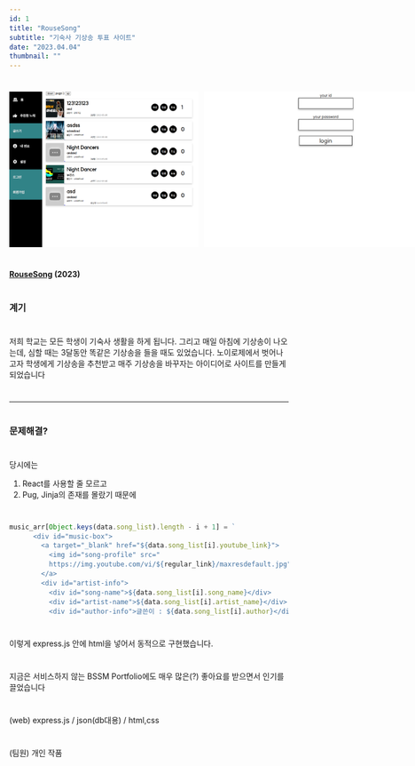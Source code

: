 ```yaml
---
id: 1
title: "RouseSong"
subtitle: "기숙사 기상송 투표 사이트"
date: "2023.04.04"
thumbnail: ""
---
```

#
<div style="display: flex; justify-content: space-between; margin-bottom: 20px;">
  <img src="../../static/image/Rouse1.png" height="280" style="margin-right: 10px;"/>
  <img src="../../static/image/Rouse2.png" height="280" style="margin-right: 10px;"/>
  <img src="../../static/image/Rouse3.png" height="280"/>
</div>

#
**[RouseSong](https://github.com/wbhaao/RouseSong_project) (2023)**
#

### 계기
#
저희 학교는 모든 학생이 기숙사 생활을 하게 됩니다. 그리고 매일 아침에 기상송이 나오는데, 심할 때는 3달동안 똑같은 기상송을 들을 때도 있었습니다. 노이로제에서 벗어나고자 학생에게 기상송을 추천받고 매주 기상송을 바꾸자는 아이디어로 사이트를 만들게 되었습니다
#
---
#
### 문제해결?
#
당시에는 

1. React를 사용할 줄 모르고
2. Pug, Jinja의 존재를 몰랐기 때문에

#
```js
music_arr[Object.keys(data.song_list).length - i + 1] = `
      <div id="music-box">
        <a target="_blank" href="${data.song_list[i].youtube_link}">
          <img id="song-profile" src="
          https://img.youtube.com/vi/${regular_link}/maxresdefault.jpg" alt="">
        </a>
        <div id="artist-info">
          <div id="song-name">${data.song_list[i].song_name}</div>
          <div id="artist-name">${data.song_list[i].artist_name}</div>
          <div id="author-info">글쓴이 : ${data.song_list[i].author}</div>
```
#
이렇게 express.js 안에 html을 넣어서 동적으로 구현했습니다. 
#
지금은 서비스하지 않는 BSSM Portfolio에도 매우 많은(?) 좋아요를 받으면서 인기를 끌었습니다
#
(web) express.js / json(db대용) / html,css
#
(팀원) 개인 작품
#